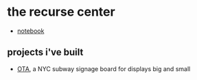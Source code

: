 # the recurse center
- [notebook](https://github.com/pbt/rc-notes/wiki)

## projects i've built
- [OTA](https://ota.pbt.dev), a NYC subway signage board for displays big and small
